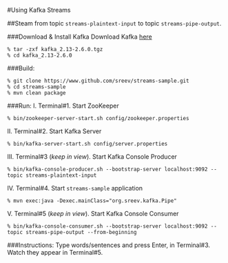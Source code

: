 #Using Kafka Streams

##Steam from topic `streams-plaintext-input` to topic `streams-pipe-output`.

###Download & Install Kafka
Download Kafka [here](https://www.apache.org/dyn/closer.cgi?path=/kafka/2.6.0/kafka_2.13-2.6.0.tgz)
```
% tar -zxf kafka_2.13-2.6.0.tgz
% cd kafka_2.13-2.6.0
```

###Build:
```
% git clone https://www.github.com/sreev/streams-sample.git
% cd streams-sample
% mvn clean package
```

###Run:
I.
Terminal#1. Start ZooKeeper

`% bin/zookeeper-server-start.sh config/zookeeper.properties`

II.
Terminal#2. Start Kafka Server

`% bin/kafka-server-start.sh config/server.properties`

III.
Terminal#3 (_keep in view_). Start Kafka Console Producer

`% bin/kafka-console-producer.sh --bootstrap-server localhost:9092 --topic streams-plaintext-input`

IV.
Terminal#4. Start `streams-sample` application

`% mvn exec:java -Dexec.mainClass="org.sreev.kafka.Pipe"`

V.
Terminal#5 (_keep in view_). Start Kafka Console Consumer

`% bin/kafka-console-consumer.sh --bootstrap-server localhost:9092 --topic streams-pipe-output --from-beginning`

###Instructions:
Type words/sentences and press Enter, in Terminal#3.
Watch they appear in Terminal#5.
